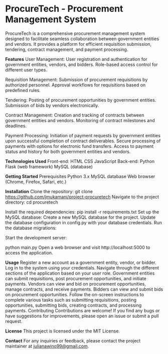 # **ProcureTech - Procurement Management System**

ProcureTech is a comprehensive procurement management system designed to facilitate seamless collaboration between government entities and vendors. It provides a platform for efficient requisition submission, tendering, contract management, and payment processing.

**Features**
User Management:
User registration and authentication for government entities, vendors, and bidders.
Role-based access control for different user types.

Requisition Management:
Submission of procurement requisitions by authorized personnel.
Approval workflows for requisitions based on predefined rules.

Tendering:
Posting of procurement opportunities by government entities.
Submission of bids by vendors electronically.

Contract Management:
Creation and tracking of contracts between government entities and vendors.
Monitoring of contract milestones and deadlines.

Payment Processing:
Initiation of payment requests by government entities upon successful completion of contract deliverables.
Secure processing of payments with options for electronic fund transfers.
Access to payment status and history for both government entities and vendors.

**Technologies Used**
Front-end:
HTML
CSS
JavaScript
Back-end:
Python
Flask (web framework)
MySQL (database)

**Getting Started**
Prerequisites
Python 3.x
MySQL database
Web browser (Chrome, Firefox, Safari, etc.)

**Installation**
Clone the repository:
git clone https://github.com/jmukamani/project-procuretech
Navigate to the project directory:
cd procuretech

Install the required dependencies:
pip install -r requirements.txt
Set up the MySQL database:
Create a new MySQL database for the project.
Update the database configuration in config.py with your database credentials.
Run the database migrations:

Start the development server:

python main.py
Open a web browser and visit http://localhost:5000 to access the application.

**Usage**
Register a new account as a government entity, vendor, or bidder.
Log in to the system using your credentials.
Navigate through the different sections of the application based on your user role.
Government entities can submit requisitions, post procurement opportunities, and initiate payments.
Vendors can view and bid on procurement opportunities, manage contracts, and receive payments.
Bidders can view and submit bids on procurement opportunities.
Follow the on-screen instructions to complete various tasks such as submitting requisitions, posting opportunities, submitting bids, creating contracts, and processing payments.
Contributing
Contributions are welcome! If you find any bugs or have suggestions for improvements, please open an issue or submit a pull request.

**License**
This project is licensed under the MIT License.

**Contact**
For any inquiries or feedback, please contact the project maintainer at julianawino99@gmail.com.
